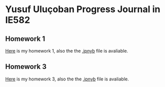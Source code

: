 # Yusuf Uluçoban Progress Journal in IE582

## Homework 1 

[Here](files/IE_582_Homework1_Yusuf_Ulucoban.html) is my homework 1, also the the [.ipnyb](files/IE_582_Homework1_Yusuf_Ulucoban) file is avaliable.

## Homework 3

[Here](files/IE_582_Homework3_Yusuf_Ulucoban.html) is my homework 3, also the the [.ipnyb](files/IE_582_Homework3_Yusuf_Ulucoban) file is avaliable.